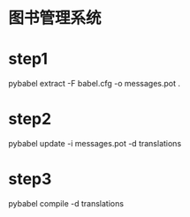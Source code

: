 # 图书管理系统


# step1
pybabel extract -F babel.cfg -o messages.pot .

# step2
pybabel update -i messages.pot -d translations

# step3
pybabel compile -d translations
